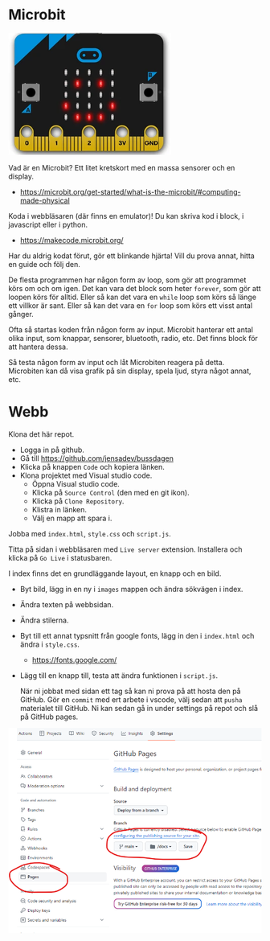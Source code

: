 # Microbit

![Microbit](86e5da4fed89ce6729b522e6e8a8f12c88a2d7f1-790x635.webp)

Vad är en Microbit? Ett litet kretskort med en massa sensorer och en display.
* https://microbit.org/get-started/what-is-the-microbit/#computing-made-physical

Koda i webbläsaren (där finns en emulator)!
Du kan skriva kod i block, i javascript eller i python.
* https://makecode.microbit.org/

Har du aldrig kodat förut, gör ett blinkande hjärta!
Vill du prova annat, hitta en guide och följ den.

De flesta programmen har någon form av loop, som gör att programmet körs om och om igen. Det kan vara det block som heter `forever`, som gör att loopen körs för alltid. Eller så kan det vara en `while` loop som körs så länge ett villkor är sant. Eller så kan det vara en `for` loop som körs ett visst antal gånger.

Ofta så startas koden från någon form av input. Microbit hanterar ett antal olika input, som knappar, sensorer, bluetooth, radio, etc. Det finns block för att hantera dessa.

Så testa någon form av input och låt Microbiten reagera på detta. Microbiten kan då visa grafik på sin display, spela ljud, styra något annat, etc.

# Webb

Klona det här repot.
* Logga in på github.
* Gå till https://github.com/jensadev/bussdagen
* Klicka på knappen `Code` och kopiera länken.
* Klona projektet med Visual studio code.
  * Öppna Visual studio code.
  * Klicka på `Source Control` (den med en git ikon).
  * Klicka på `Clone Repository`.
  * Klistra in länken.
  * Välj en mapp att spara i.

Jobba med `index.html`, `style.css` och `script.js`.

Titta på sidan i webbläsaren med `Live server` extension. Installera och klicka på `Go Live` i statusbaren.

I index finns det en grundläggande layout, en knapp och en bild.
* Byt bild, lägg in en ny i `images` mappen och ändra sökvägen i index.
* Ändra texten på webbsidan.
* Ändra stilerna.
* Byt till ett annat typsnitt från google fonts, lägg in den i `index.html` och ändra i `style.css`.
  * https://fonts.google.com/
* Lägg till en knapp till, testa att ändra funktionen i `script.js`.

  När ni jobbat med sidan ett tag så kan ni prova på att hosta den på GitHub. Gör en `commit` med ert arbete i vscode, välj sedan att `pusha` materialet till GitHub.
  Ni kan sedan gå in under settings på repot och slå på GitHub pages.

![GitHub pages](Screenshot2023-11-16091136.png)

